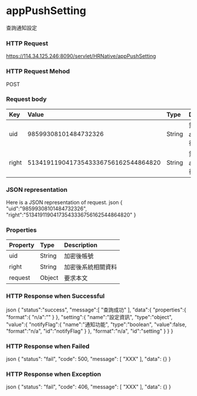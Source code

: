 # appPushSetting
查詢通知設定

### HTTP Request
https://114.34.125.246:8090/servlet/HRNative/appPushSetting

### HTTP Request Mehod
POST

### Request body
| Key | Value | Type | Description |
|:----------|:-------------|:-----|:------------|
| uid | 98599308101484732326 | String | 需透過appLogin取得
| right | 51341911904173543336756162544864820 | String | 需透過appLogin取得 |

### JSON representation
Here is a JSON representation of request.
json
{
   "uid":"98599308101484732326",
   "right":"51341911904173543336756162544864820"
}

### Properties
| Property | Type | Description |
|:---------|:-----|:------------|
| uid   | String | 加密後帳號 |
| right | String | 加密後系統相關資料 |
| request | Object | 要求本文 |

### HTTP Response when Successful
json
{
   "status":"success",
   "message":[
      "查詢成功"
   ],
   "data":{
      "properties":{
         "format":{
            "n/a":""
         }
      },
      "setting":{
         "name":"設定資訊",
         "type":"object",
         "value":{
            "notifyFlag":{
               "name":"通知功能",
               "type":"boolean",
               "value":false,
               "format":"n/a",
               "id":"notifyFlag"
            }
         },
         "format":"n/a",
         "id":"setting"
      }
   }
}

### HTTP Response when Failed
json
{
    "status": "fail",
    "code": 500,
    "message": [
        "XXX"
    ],
    "data": {}
}

### HTTP Response when Exception
json
{
    "status": "fail",
    "code": 406,
    "message": [
        "XXX"
    ],
    "data": {}
}
